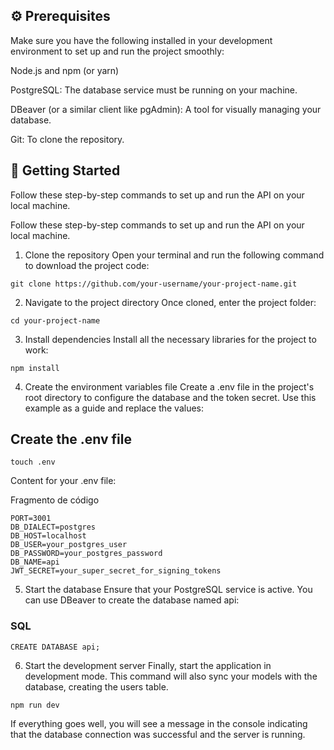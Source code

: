 ## ⚙️ Prerequisites

Make sure you have the following installed in your development environment to set up and run the project smoothly:

Node.js and npm (or yarn)

PostgreSQL: The database service must be running on your machine.

DBeaver (or a similar client like pgAdmin): A tool for visually managing your database.

Git: To clone the repository.

## 🚀 Getting Started

Follow these step-by-step commands to set up and run the API on your local machine.

Follow these step-by-step commands to set up and run the API on your local machine.

1. Clone the repository
   Open your terminal and run the following command to download the project code:

```
git clone https://github.com/your-username/your-project-name.git

```

2. Navigate to the project directory
   Once cloned, enter the project folder:

```
cd your-project-name
```

3. Install dependencies
   Install all the necessary libraries for the project to work:

```
npm install
```

4. Create the environment variables file
   Create a .env file in the project's root directory to configure the database and the token secret. Use this example as a guide and replace the values:

## Create the .env file

```
touch .env
```

Content for your .env file:

Fragmento de código

```
PORT=3001
DB_DIALECT=postgres
DB_HOST=localhost
DB_USER=your_postgres_user
DB_PASSWORD=your_postgres_password
DB_NAME=api
JWT_SECRET=your_super_secret_for_signing_tokens
```

5. Start the database
   Ensure that your PostgreSQL service is active. You can use DBeaver to create the database named api:

### SQL
```
CREATE DATABASE api; 
```

6. Start the development server
Finally, start the application in development mode. This command will also sync your models with the database, creating the users table.

```
npm run dev
```

If everything goes well, you will see a message in the console indicating that the database connection was successful and the server is running.
